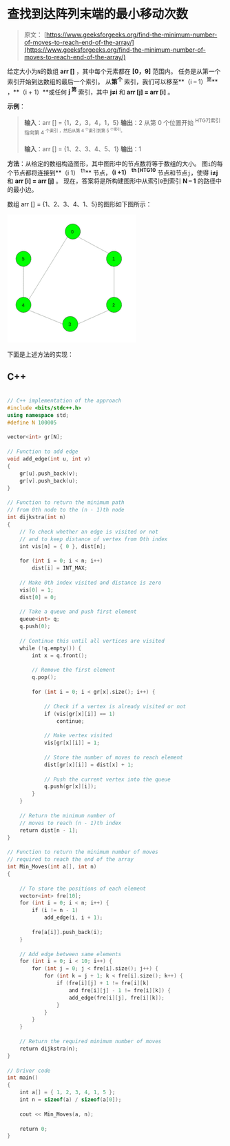 # 查找到达阵列末端的最小移动次数

> 原文： [https://www.geeksforgeeks.org/find-the-minimum-number-of-moves-to-reach-end-of-the-array/](https://www.geeksforgeeks.org/find-the-minimum-number-of-moves-to-reach-end-of-the-array/)

给定大小为`N`的数组 **arr []** ，其中每个元素都在 **[0，9]** 范围内。 任务是从第一个索引开始到达数组的最后一个索引。 从**第<sup>个</sup>** 索引，我们可以移至**（i – 1）<sup>第</sup>** ，**（i + 1）**或任何 **j <sup>第</sup>** 索引，其中 **j≠i** 和 **arr [j] = arr [i]** 。

**示例**：

> **输入**：arr [] = {1，2，3，4，1，5}
> **输出**：2
> 从第 0 个位置开始 <sup>HTG7]索引指向第 4 <sup>个索引
> ，然后从第 4 <sup>个</sup>索引到第 5 <sup>个索引</sup>。</sup></sup>
> 
> **输入**：arr [] = {1、2、3、4、5、1}
> **输出**：1

**方法**：从给定的数组构造图形，其中图形中的节点数将等于数组的大小。 图`i`的每个节点都将连接到**（i 1） <sup>th</sup>** 节点，**（i +1） <sup>th [HTG10</sup>** 节点和节点`j`，使得 **i≠j** 和 **arr [i] = arr [j]** 。 现在，答案将是所构建图形中从索引`0`到索引 **N – 1** 的路径中的最小边。

数组 arr [] = {1、2、3、4、1、5}的图形如下图所示：

![](img/c453163a63ad255b45929d9367b68afe.png)

下面是上述方法的实现：

## C++

```cpp

// C++ implementation of the approach 
#include <bits/stdc++.h> 
using namespace std; 
#define N 100005 

vector<int> gr[N]; 

// Function to add edge 
void add_edge(int u, int v) 
{ 
    gr[u].push_back(v); 
    gr[v].push_back(u); 
} 

// Function to return the minimum path 
// from 0th node to the (n - 1)th node 
int dijkstra(int n) 
{ 
    // To check whether an edge is visited or not 
    // and to keep distance of vertex from 0th index 
    int vis[n] = { 0 }, dist[n]; 

    for (int i = 0; i < n; i++) 
        dist[i] = INT_MAX; 

    // Make 0th index visited and distance is zero 
    vis[0] = 1; 
    dist[0] = 0; 

    // Take a queue and push first element 
    queue<int> q; 
    q.push(0); 

    // Continue this until all vertices are visited 
    while (!q.empty()) { 
        int x = q.front(); 

        // Remove the first element 
        q.pop(); 

        for (int i = 0; i < gr[x].size(); i++) { 

            // Check if a vertex is already visited or not 
            if (vis[gr[x][i]] == 1) 
                continue; 

            // Make vertex visited 
            vis[gr[x][i]] = 1; 

            // Store the number of moves to reach element 
            dist[gr[x][i]] = dist[x] + 1; 

            // Push the current vertex into the queue 
            q.push(gr[x][i]); 
        } 
    } 

    // Return the minimum number of 
    // moves to reach (n - 1)th index 
    return dist[n - 1]; 
} 

// Function to return the minimum number of moves 
// required to reach the end of the array 
int Min_Moves(int a[], int n) 
{ 

    // To store the positions of each element 
    vector<int> fre[10]; 
    for (int i = 0; i < n; i++) { 
        if (i != n - 1) 
            add_edge(i, i + 1); 

        fre[a[i]].push_back(i); 
    } 

    // Add edge between same elements 
    for (int i = 0; i < 10; i++) { 
        for (int j = 0; j < fre[i].size(); j++) { 
            for (int k = j + 1; k < fre[i].size(); k++) { 
                if (fre[i][j] + 1 != fre[i][k] 
                    and fre[i][j] - 1 != fre[i][k]) { 
                    add_edge(fre[i][j], fre[i][k]); 
                } 
            } 
        } 
    } 

    // Return the required minimum number of moves 
    return dijkstra(n); 
} 

// Driver code 
int main() 
{ 
    int a[] = { 1, 2, 3, 4, 1, 5 }; 
    int n = sizeof(a) / sizeof(a[0]); 

    cout << Min_Moves(a, n); 

    return 0; 
} 

```